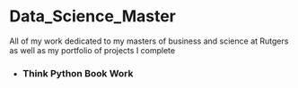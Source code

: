 # Data_Science_Master
All of my work dedicated to my masters of business and science at Rutgers as well as my portfolio of projects I complete

* ### Think Python Book Work
